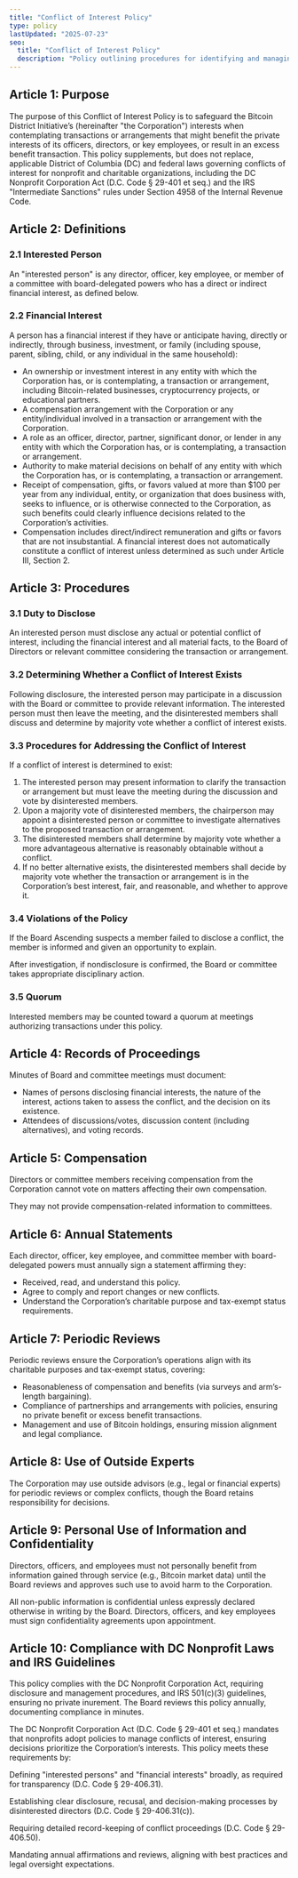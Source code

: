 ```yaml
---
title: "Conflict of Interest Policy"
type: policy
lastUpdated: "2025-07-23"
seo:
  title: "Conflict of Interest Policy"
  description: "Policy outlining procedures for identifying and managing conflicts of interest."
---
```


## Article 1: Purpose

The purpose of this Conflict of Interest Policy is to safeguard the Bitcoin District Initiative’s (hereinafter "the Corporation") interests when contemplating transactions or arrangements that might benefit the private interests of its officers, directors, or key employees, or result in an excess benefit transaction. This policy supplements, but does not replace, applicable District of Columbia (DC) and federal laws governing conflicts of interest for nonprofit and charitable organizations, including the DC Nonprofit Corporation Act (D.C. Code § 29-401 et seq.) and the IRS "Intermediate Sanctions" rules under Section 4958 of the Internal Revenue Code.

## Article 2: Definitions

### 2.1 Interested Person

An "interested person" is any director, officer, key employee, or member of a committee with board-delegated powers who has a direct or indirect financial interest, as defined below.

### 2.2 Financial Interest

A person has a financial interest if they have or anticipate having, directly or indirectly, through business, investment, or family (including spouse, parent, sibling, child, or any individual in the same household):

* An ownership or investment interest in any entity with which the Corporation has, or is contemplating, a transaction or arrangement, including Bitcoin-related businesses, cryptocurrency projects, or educational partners.  
* A compensation arrangement with the Corporation or any entity/individual involved in a transaction or arrangement with the Corporation.  
* A role as an officer, director, partner, significant donor, or lender in any entity with which the Corporation has, or is contemplating, a transaction or arrangement.  
* Authority to make material decisions on behalf of any entity with which the Corporation has, or is contemplating, a transaction or arrangement.  
* Receipt of compensation, gifts, or favors valued at more than $100 per year from any individual, entity, or organization that does business with, seeks to influence, or is otherwise connected to the Corporation, as such benefits could clearly influence decisions related to the Corporation’s activities.  
* Compensation includes direct/indirect remuneration and gifts or favors that are not insubstantial. A financial interest does not automatically constitute a conflict of interest unless determined as such under Article III, Section 2\.

## Article 3: Procedures

### 3.1 Duty to Disclose

An interested person must disclose any actual or potential conflict of interest, including the financial interest and all material facts, to the Board of Directors or relevant committee considering the transaction or arrangement.

### 3.2 Determining Whether a Conflict of Interest Exists

Following disclosure, the interested person may participate in a discussion with the Board or committee to provide relevant information. The interested person must then leave the meeting, and the disinterested members shall discuss and determine by majority vote whether a conflict of interest exists.

### 3.3 Procedures for Addressing the Conflict of Interest

If a conflict of interest is determined to exist:

1. The interested person may present information to clarify the transaction or arrangement but must leave the meeting during the discussion and vote by disinterested members.  
2. Upon a majority vote of disinterested members, the chairperson may appoint a disinterested person or committee to investigate alternatives to the proposed transaction or arrangement.  
3. The disinterested members shall determine by majority vote whether a more advantageous alternative is reasonably obtainable without a conflict.  
4. If no better alternative exists, the disinterested members shall decide by majority vote whether the transaction or arrangement is in the Corporation’s best interest, fair, and reasonable, and whether to approve it.

### 3.4 Violations of the Policy

If the Board Ascending suspects a member failed to disclose a conflict, the member is informed and given an opportunity to explain.

After investigation, if nondisclosure is confirmed, the Board or committee takes appropriate disciplinary action.

### 3.5 Quorum

Interested members may be counted toward a quorum at meetings authorizing transactions under this policy.

## Article 4: Records of Proceedings

Minutes of Board and committee meetings must document:

* Names of persons disclosing financial interests, the nature of the interest, actions taken to assess the conflict, and the decision on its existence.  
* Attendees of discussions/votes, discussion content (including alternatives), and voting records.

## Article 5: Compensation

Directors or committee members receiving compensation from the Corporation cannot vote on matters affecting their own compensation.

They may not provide compensation-related information to committees.

## Article 6: Annual Statements

Each director, officer, key employee, and committee member with board-delegated powers must annually sign a statement affirming they:

* Received, read, and understand this policy.  
* Agree to comply and report changes or new conflicts.  
* Understand the Corporation’s charitable purpose and tax-exempt status requirements.

## Article 7: Periodic Reviews

Periodic reviews ensure the Corporation’s operations align with its charitable purposes and tax-exempt status, covering:

* Reasonableness of compensation and benefits (via surveys and arm’s-length bargaining).  
* Compliance of partnerships and arrangements with policies, ensuring no private benefit or excess benefit transactions.  
* Management and use of Bitcoin holdings, ensuring mission alignment and legal compliance.

## Article 8: Use of Outside Experts

The Corporation may use outside advisors (e.g., legal or financial experts) for periodic reviews or complex conflicts, though the Board retains responsibility for decisions.

## Article 9: Personal Use of Information and Confidentiality

Directors, officers, and employees must not personally benefit from information gained through service (e.g., Bitcoin market data) until the Board reviews and approves such use to avoid harm to the Corporation.

All non-public information is confidential unless expressly declared otherwise in writing by the Board. Directors, officers, and key employees must sign confidentiality agreements upon appointment.

## Article 10: Compliance with DC Nonprofit Laws and IRS Guidelines

This policy complies with the DC Nonprofit Corporation Act, requiring disclosure and management procedures, and IRS 501(c)(3) guidelines, ensuring no private inurement. The Board reviews this policy annually, documenting compliance in minutes.

The DC Nonprofit Corporation Act (D.C. Code § 29-401 et seq.) mandates that nonprofits adopt policies to manage conflicts of interest, ensuring decisions prioritize the Corporation’s interests. This policy meets these requirements by:

Defining "interested persons" and "financial interests" broadly, as required for transparency (D.C. Code § 29-406.31).

Establishing clear disclosure, recusal, and decision-making processes by disinterested directors (D.C. Code § 29-406.31(c)).

Requiring detailed record-keeping of conflict proceedings (D.C. Code § 29-406.50).

Mandating annual affirmations and reviews, aligning with best practices and legal oversight expectations.